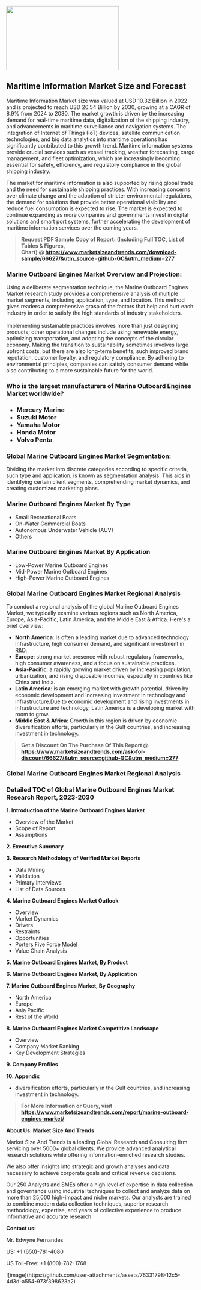<p><img class="alignnone size-medium wp-image-20088" src="https://ffe5etoiles.com/wp-content/uploads/2024/12/MST1-300x171.png" alt="" width="300" height="171" /></p><h2>Maritime Information Market Size and Forecast</h2><p>Maritime Information Market size was valued at USD 10.32 Billion in 2022 and is projected to reach USD 20.54 Billion by 2030, growing at a CAGR of 8.9% from 2024 to 2030. The market growth is driven by the increasing demand for real-time maritime data, digitalization of the shipping industry, and advancements in maritime surveillance and navigation systems. The integration of Internet of Things (IoT) devices, satellite communication technologies, and big data analytics into maritime operations has significantly contributed to this growth trend. Maritime information systems provide crucial services such as vessel tracking, weather forecasting, cargo management, and fleet optimization, which are increasingly becoming essential for safety, efficiency, and regulatory compliance in the global shipping industry.</p><p>The market for maritime information is also supported by rising global trade and the need for sustainable shipping practices. With increasing concerns over climate change and the adoption of stricter environmental regulations, the demand for solutions that provide better operational visibility and reduce fuel consumption is expected to rise. The market is expected to continue expanding as more companies and governments invest in digital solutions and smart port systems, further accelerating the development of maritime information services over the coming years.</p></p><blockquote id="" class=""><strong>Request PDF Sample Copy of Report: (Including Full TOC, List of Tables &amp; Figures, Chart)&nbsp;@&nbsp;<strong><a href="https://www.marketsizeandtrends.com/download-sample/66627/&utm_source=github-GC&utm_medium=277" target="_blank">https://www.marketsizeandtrends.com/download-sample/66627/&utm_source=github-GC&utm_medium=277</a></strong></strong></blockquote><h3 id="" class="">Marine Outboard Engines Market&nbsp;Overview and Projection:</h3><p id="" class="">Using a deliberate segmentation technique, the Marine Outboard Engines Market research study provides a comprehensive analysis of multiple market segments, including application, type, and location. This method gives readers a comprehensive grasp of the factors that help and hurt each industry in order to satisfy the high standards of industry stakeholders. <br /> <br />Implementing sustainable practices involves more than just designing products; other operational changes include using renewable energy, optimizing transportation, and adopting the concepts of the circular economy. Making the transition to sustainability sometimes involves large upfront costs, but there are also long-term benefits, such improved brand reputation, customer loyalty, and regulatory compliance. By adhering to environmental principles, companies can satisfy consumer demand while also contributing to a more sustainable future for the world.</p><h3 id="" class="">Who is the largest manufacturers of&nbsp;Marine Outboard Engines Market worldwide?</h3><h3 class=""><p><ul><li>Mercury Marine </li><li> Suzuki Motor </li><li> Yamaha Motor </li><li> Honda Motor </li><li> Volvo Penta</li></ul></p></h3><h3 id="" class="">Global&nbsp;Marine Outboard Engines Market Segmentation:</h3><p id="" class="">Dividing the market into discrete categories according to specific criteria, such type and application, is known as segmentation analysis. This aids in identifying certain client segments, comprehending market dynamics, and creating customized marketing plans.</p><h3 id="" class="">Marine Outboard Engines Market&nbsp;By Type</h3><p><p><ul><li>Small Recreational Boats </li><li> On-Water Commercial Boats </li><li> Autonomous Underwater Vehicle (AUV) </li><li> Others</p></li></ul></p></p><h3 id="" class="">Marine Outboard Engines Market&nbsp;By Application</h3><p class=""><p><ul><li>Low-Power Marine Outboard Engines </li><li> Mid-Power Marine Outboard Engines </li><li> High-Power Marine Outboard Engines</li></ul></p></p><h3 id="" class="">Global Marine Outboard Engines Market Regional Analysis</h3><p id="" class="">To conduct a regional analysis of the global Marine Outboard Engines Market, we typically examine various regions such as North America, Europe, Asia-Pacific, Latin America, and the Middle East &amp; Africa. Here's a brief overview:</p><ul><li><strong>North America</strong>: is often a leading market due to advanced technology infrastructure, high consumer demand, and significant investment in R&amp;D.</li><li><strong>Europe</strong>: strong market presence with robust regulatory frameworks, high consumer awareness, and a focus on sustainable practices.</li><li><strong>Asia-Pacific</strong>: a rapidly growing market driven by increasing population, urbanization, and rising disposable incomes, especially in countries like China and India.</li><li><strong>Latin America</strong>: is an emerging market with growth potential, driven by economic development and increasing investment in technology and infrastructure.Due to economic development and rising investments in infrastructure and technology, Latin America is a developing market with room to grow.</li><li><strong>Middle East &amp; Africa</strong>: Growth in this region is driven by economic diversification efforts, particularly in the Gulf countries, and increasing investment in technology.</li></ul><blockquote id="" class=""><strong>Get a Discount On The Purchase Of This Report @ <strong><a href="https://www.marketsizeandtrends.com/ask-for-discount/66627/&utm_source=github-GC&utm_medium=277" target="_blank">https://www.marketsizeandtrends.com/ask-for-discount/66627/&utm_source=github-GC&utm_medium=277</a></strong></strong></blockquote><h3 id="" class="">Global Marine Outboard Engines Market Regional Analysis</h3><h3 id="" class="">Detailed TOC of Global Marine Outboard Engines Market Research Report, 2023-2030</h3><p id="" class=""><strong>1. Introduction of the Marine Outboard Engines Market</strong></p><ul><li>Overview of the Market</li><li>Scope of Report</li><li>Assumptions</li></ul><p id="" class=""><strong>2. Executive Summary</strong></p><p id="" class=""><strong>3. Research Methodology of Verified Market Reports</strong></p><ul><li>Data Mining</li><li>Validation</li><li>Primary Interviews</li><li>List of Data Sources</li></ul><p id="" class=""><strong>4. Marine Outboard Engines Market Outlook</strong></p><ul><li>Overview</li><li>Market Dynamics</li><li>Drivers</li><li>Restraints</li><li>Opportunities</li><li>Porters Five Force Model</li><li>Value Chain Analysis</li></ul><p id="" class=""><strong>5. Marine Outboard Engines Market, By Product</strong></p><p id="" class=""><strong>6. Marine Outboard Engines Market, By Application</strong></p><p id="" class=""><strong>7. Marine Outboard Engines Market, By Geography</strong></p><ul><li>North America</li><li>Europe</li><li>Asia Pacific</li><li>Rest of the World</li></ul><p id="" class=""><strong>8. Marine Outboard Engines Market Competitive Landscape</strong></p><ul><li>Overview</li><li>Company Market Ranking</li><li>Key Development Strategies</li></ul><p id="" class=""><strong>9. Company Profiles</strong></p><p id="" class=""><strong>10. Appendix</strong></p><ul><li>diversification efforts, particularly in the Gulf countries, and increasing investment in technology.</li></ul><blockquote id="" class=""><strong>For More Information or Query, visit <strong><strong><a href="https://www.marketsizeandtrends.com/report/marine-outboard-engines-market/" target="_blank">https://www.marketsizeandtrends.com/report/marine-outboard-engines-market/</a></strong></strong></strong></blockquote><p id="" class=""><strong>About Us: Market Size And Trends</strong></p><p id="" class="">Market Size And Trends is a leading Global Research and Consulting firm servicing over 5000+ global clients. We provide advanced analytical research solutions while offering information-enriched research studies.</p><p id="" class="">We also offer insights into strategic and growth analyses and data necessary to achieve corporate goals and critical revenue decisions.</p><p id="" class="">Our 250 Analysts and SMEs offer a high level of expertise in data collection and governance using industrial techniques to collect and analyze data on more than 25,000 high-impact and niche markets. Our analysts are trained to combine modern data collection techniques, superior research methodology, expertise, and years of collective experience to produce informative and accurate research.</p><p id="" class=""><strong>Contact us:</strong></p><p id="" class="">Mr. Edwyne Fernandes</p><p id="" class="">US: +1 (650)-781-4080</p><p id="" class="">US Toll-Free: +1 (800)-782-1768</p>
![image](https://github.com/user-attachments/assets/76331798-12c5-4d3d-a554-973f398623a2)
